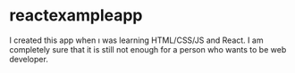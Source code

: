 # reactexampleapp
I created this app when ı was learning HTML/CSS/JS and React. I am completely sure that it is still not enough for a person who wants to be web developer. 
